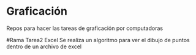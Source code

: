 # Graficación
Repos para hacer las tareas de graficación por computadoras 

#Rama Tarea2 Excel
Se realiza un algoritmo para ver el dibujo de puntos dentro de un archivo de excel
